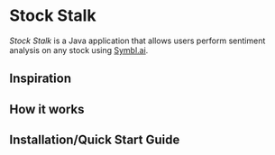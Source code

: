 # Stock Stalk
*Stock Stalk* is a Java application that allows users perform sentiment analysis on any stock using [Symbl.ai](https://symbl.ai/).

## Inspiration

## How it works

## Installation/Quick Start Guide
